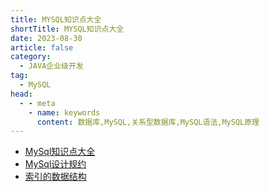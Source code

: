 ```yaml
---
title: MYSQL知识点大全
shortTitle: MYSQL知识点大全
date: 2023-08-30
article: false
category:
  - JAVA企业级开发
tag:
  - MySQL
head:
  - - meta
    - name: keywords
      content: 数据库,MySQL,关系型数据库,MySQL语法,MySQL原理
---
```



* [MySql知识点大全](./mysql.md) 
* [MySql设计规约](./mysql-gf.md) 
* [索引的数据结构](./mysql-index.md) 

